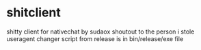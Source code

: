 # shitclient
shitty client for nativechat by sudaox
shoutout to the person i stole useragent changer script from 
release is in bin/release/exe file
